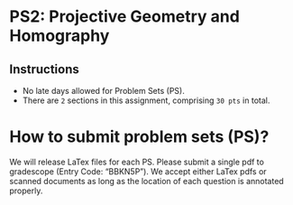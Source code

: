 # PS2: Projective Geometry and Homography

## Instructions
* No late days allowed for Problem Sets (PS).
* There are `2` sections in this assignment, comprising `30 pts` in total.


# How to submit problem sets (PS)?
We will release LaTex files for each PS. Please submit a single pdf to gradescope (Entry Code: “BBKN5P”). We accept either LaTex pdfs or scanned documents as long as the location of each question is annotated properly.

